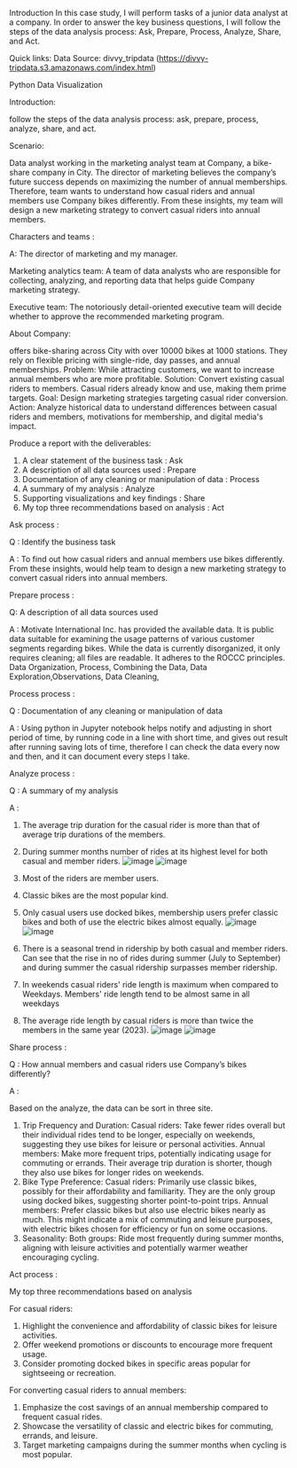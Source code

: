Introduction
In this case study, I will perform tasks of a junior data analyst at a company. In order to answer the key business questions, I will follow the steps of the data analysis process: Ask, Prepare, Process, Analyze, Share, and Act.

Quick links:
Data Source: divvy_tripdata (https://divvy-tripdata.s3.amazonaws.com/index.html)

Python Data Visualization

Introduction: 

follow the steps of the data analysis process: ask, prepare, process, analyze, share, and act. 

Scenario: 

Data analyst working in the marketing analyst team at Company, a bike-share company in City. 
The director of marketing believes the company’s future success depends on maximizing the number of annual memberships. 
Therefore, team wants to understand how casual riders and annual members use Company bikes differently. 
From these insights, my team will design a new marketing strategy to convert casual riders into annual members.


Characters and teams :

A: The director of marketing and my manager. 

Marketing analytics team: A team of data analysts who are responsible for collecting, analyzing, and reporting data that helps guide Company marketing strategy. 

Executive team: The notoriously detail-oriented executive team will decide whether to approve the recommended marketing program.


About Company:

offers bike-sharing across City with over 10000 bikes at 1000 stations. They rely on flexible pricing with single-ride, day passes, and annual memberships.
Problem: While attracting customers, we want to increase annual members who are more profitable.
Solution: Convert existing casual riders to members. Casual riders already know and use, making them prime targets.
Goal: Design marketing strategies targeting casual rider conversion.
Action: Analyze historical data to understand differences between casual riders and members, motivations for membership, and digital media's impact.

Produce a report with the deliverables:

1. A clear statement of the business task : Ask
2. A description of all data sources used  : Prepare
3. Documentation of any cleaning or manipulation of data : Process
4. A summary of my analysis : Analyze
5. Supporting visualizations and key findings : Share
6. My top three recommendations based on analysis : Act


Ask process : 

Q : Identify the business task

A : To find out how casual riders and annual members use bikes differently. From these insights, would help team to design a new marketing strategy to convert casual riders into annual members.


Prepare process : 

Q: A description of all data sources used 

A : Motivate International Inc. has provided the available data. It is public data suitable for examining the usage patterns of various customer segments regarding bikes. While the data is currently disorganized, it only requires cleaning; all files are readable. It adheres to the ROCCC principles. Data Organization, Process, Combining the Data, Data Exploration,Observations, Data Cleaning, 


Process process : 

Q : Documentation of any cleaning or manipulation of data

A : Using python in Jupyter notebook helps notify and adjusting in short period of time, by running code in a line with short time, and gives out result after running saving lots of time, therefore I can check the data every now and then, and it can document every steps I take.


Analyze process : 

Q : A summary of my analysis

A : 

1. The average trip duration for the casual rider is more than that of average trip durations of the members.
2.  During summer months number of rides at its highest level for both casual and member riders.
![image](https://github.com/y4611676/Unanimous-Project/assets/71640831/d788a6a2-3320-4864-baec-101124f12091)
![image](https://github.com/y4611676/Unanimous-Project/assets/71640831/4e00f206-7709-4e95-92b6-3195e36036c0)


3. Most of the riders are member users.
4. Classic bikes are the most popular kind.
5. Only casual users use docked bikes, membership users prefer classic bikes and both of use the electric bikes almost equally.
![image](https://github.com/y4611676/Unanimous-Project/assets/71640831/ee609919-cae6-49ad-9039-65a95c994bdd)
![image](https://github.com/y4611676/Unanimous-Project/assets/71640831/03935dda-91ce-44b0-96a1-8a3e05086dce)

6. There is a seasonal trend in ridership by both casual and member riders. Can see that the rise in no of rides during summer (July to September) and during summer the casual ridership surpasses member ridership.
7. In weekends casual riders' ride length is maximum when compared to Weekdays. Members' ride length tend to be almost same in all weekdays 
8. The average ride length by casual riders is more than twice the members in the same year (2023).
![image](https://github.com/y4611676/Unanimous-Project/assets/71640831/6e8ecd04-6f64-4c95-9cc1-7086867d2c50)
![image](https://github.com/y4611676/Unanimous-Project/assets/71640831/b39ba1b5-4734-4805-88ca-3a3367158413)

Share process : 

Q : How annual members and casual riders use Company’s bikes differently?

A : 

Based on the analyze, the data can be sort in three site.
1. Trip Frequency and Duration:
Casual riders: Take fewer rides overall but their individual rides tend to be longer, especially on weekends, suggesting they use bikes for leisure or personal activities.
Annual members: Make more frequent trips, potentially indicating usage for commuting or errands. Their average trip duration is shorter, though they also use bikes for longer rides on weekends.
2. Bike Type Preference:
Casual riders: Primarily use classic bikes, possibly for their affordability and familiarity. They are the only group using docked bikes, suggesting shorter point-to-point trips.
Annual members: Prefer classic bikes but also use electric bikes nearly as much. This might indicate a mix of commuting and leisure purposes, with electric bikes chosen for efficiency or fun on some occasions.
3. Seasonality:
Both groups: Ride most frequently during summer months, aligning with leisure activities and potentially warmer weather encouraging cycling.

Act process : 

My top three recommendations based on analysis


For casual riders: 

1. Highlight the convenience and affordability of classic bikes for leisure activities.
2. Offer weekend promotions or discounts to encourage more frequent usage.
3. Consider promoting docked bikes in specific areas popular for sightseeing or recreation.

For converting casual riders to annual members: 

1. Emphasize the cost savings of an annual membership compared to frequent casual rides.
2. Showcase the versatility of classic and electric bikes for commuting, errands, and leisure.
3. Target marketing campaigns during the summer months when cycling is most popular.



